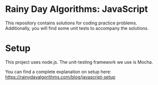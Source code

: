 # Rainy Day Algorithms: JavaScript
This repository contains solutions for coding practice problems. Additionally, you 
will find some unit tests to accompany the solutions.

# Setup
This project uses node.js.
The unit-testing framework we use is Mocha.

You can find a complete explanation on setup here: https://rainydayalgorithms.com/blog/javascript-setup